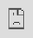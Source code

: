 ```yaml
---
layout: post
title: "갓세븐의 잭슨이 신곡 '나홀로'의 또 다른 티저를 떨어뜨렸다."
author: "undefined"
thumbnail: "https://www.allkpop.com/upload/2021/01/content/282339/thumb/1611895154_olmal.jpg"
tags: 
---
```




<div class="video_wrapper" style="padding-top: 56.25%;">
    <iframe id="player" class="main_video" src="https://www.youtube.com/embed/GRkGAzS0wFs" width="100%" height="100%" frameborder="0" allowfullscreen="" style="display: block !important; position: absolute; top: 0px; left: 0px; width: 100%; height: 100%;"></iframe>
</div>


갓세븐 잭슨이 출시를 하루 앞두고 신곡 티저 영상을 또 공개했다.

어제(1월 28일) 잭슨은 왕팀장의 새 유튜브 채널을 통해 다가오는 싱글의 깜짝 D-2 티저 영상을 공개했다. 오늘(1월 29일) 인기 아이돌이 또 다른 영화 티저 영상을 올려 팬들의 기대감을 고조시켰다.

잭슨의 새 싱글 "➡➡➡ Alone"은 1월 30일 오후 12시 CST에 발매될 예정이다. 위의 두 번째 티저를 확인해 보세요.